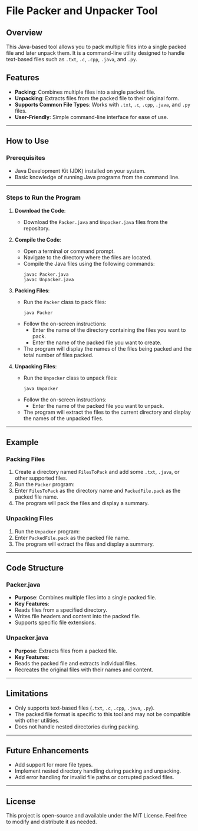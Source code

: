 # File Packer and Unpacker Tool

## Overview
This Java-based tool allows you to pack multiple files into a single packed file and later unpack them. It is a command-line utility designed to handle text-based files such as `.txt`, `.c`, `.cpp`, `.java`, and `.py`.

## Features
- **Packing**: Combines multiple files into a single packed file.
- **Unpacking**: Extracts files from the packed file to their original form.
- **Supports Common File Types**: Works with `.txt`, `.c`, `.cpp`, `.java`, and `.py` files.
- **User-Friendly**: Simple command-line interface for ease of use.

---

## How to Use

### Prerequisites
- Java Development Kit (JDK) installed on your system.
- Basic knowledge of running Java programs from the command line.

---

### Steps to Run the Program

1. **Download the Code**:
   - Download the `Packer.java` and `Unpacker.java` files from the repository.

2. **Compile the Code**:
   - Open a terminal or command prompt.
   - Navigate to the directory where the files are located.
   - Compile the Java files using the following commands:
     ```
     javac Packer.java
     javac Unpacker.java
     ```

3. **Packing Files**:
   - Run the `Packer` class to pack files:
     ```
     java Packer
     ```
   - Follow the on-screen instructions:
     - Enter the name of the directory containing the files you want to pack.
     - Enter the name of the packed file you want to create.
   - The program will display the names of the files being packed and the total number of files packed.

4. **Unpacking Files**:
   - Run the `Unpacker` class to unpack files:
     ```
     java Unpacker
     ```
   - Follow the on-screen instructions:
     - Enter the name of the packed file you want to unpack.
   - The program will extract the files to the current directory and display the names of the unpacked files.

---

## Example

### Packing Files
1. Create a directory named `FilesToPack` and add some `.txt`, `.java`, or other supported files.
2. Run the `Packer` program:
3. Enter `FilesToPack` as the directory name and `PackedFile.pack` as the packed file name.
4. The program will pack the files and display a summary.

### Unpacking Files
1. Run the `Unpacker` program:
2. Enter `PackedFile.pack` as the packed file name.
3. The program will extract the files and display a summary.

---

## Code Structure

### Packer.java
- **Purpose**: Combines multiple files into a single packed file.
- **Key Features**:
- Reads files from a specified directory.
- Writes file headers and content into the packed file.
- Supports specific file extensions.

### Unpacker.java
- **Purpose**: Extracts files from a packed file.
- **Key Features**:
- Reads the packed file and extracts individual files.
- Recreates the original files with their names and content.

---

## Limitations
- Only supports text-based files (`.txt`, `.c`, `.cpp`, `.java`, `.py`).
- The packed file format is specific to this tool and may not be compatible with other utilities.
- Does not handle nested directories during packing.

---

## Future Enhancements
- Add support for more file types.
- Implement nested directory handling during packing and unpacking.
- Add error handling for invalid file paths or corrupted packed files.

---

## License
This project is open-source and available under the MIT License. Feel free to modify and distribute it as needed.


